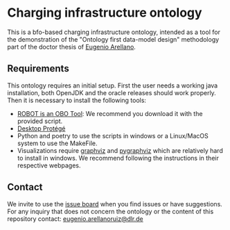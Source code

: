 # Charging infrastructure ontology

This is a bfo-based charging infrastructure ontology, intended as a tool for
the demonstration of the "Ontology first data-model design" methodology part of
the doctor thesis of [Eugenio Arellano](https://orcid.org/0000-0003-2508-3976). 

## Requirements

This ontology requires an initial setup. First the user needs a working java
installation, both OpenJDK and the oracle releases should work properly. Then
it is necessary to install the following tools:

- [ROBOT is an OBO Tool](https://github.com/ontodev/robot): We recommend you
  download it with the provided script.
- [Desktop Protégé](https://protege.stanford.edu/)
- Python and poetry to use the scripts in windows or a Linux/MacOS system to use the MakeFile.
- Visualizations require [graphviz](https://gitlab.com/graphviz/graphviz/) and
  [pygraphviz](https://pygraphviz.github.io/documentation/stable/install.html#windows-install)
  which are relatively hard to install in windows. We recommend following the
  instructions in their respective webpages.

## Contact
We invite to use the [issue board](https://github.com/dlr-ve-esy/charging-ontology/issues?q=is%3Aissue+is%3Aopen+sort%3Aupdated-desc) when you find issues or have suggestions. For any inquiry that does not concern the ontology or the content of this repository contact: eugenio.arellanoruiz@dlr.de
